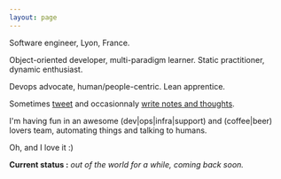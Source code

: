 ```yaml
---
layout: page
---
```


Software engineer, Lyon, France.

Object-oriented developer, multi-paradigm learner. Static practitioner, dynamic enthusiast.

Devops advocate, human/people-centric. Lean apprentice.

Sometimes [tweet](http://twitter.com/cuberri) and occasionnaly [write notes and thoughts](http://blog.uberri.net).

I'm having fun in an awesome (dev|ops|infra|support) and (coffee|beer) lovers team, automating things and talking to humans.

Oh, and I love it :)

**Current status :** *out of the world for a while, coming back soon.*
